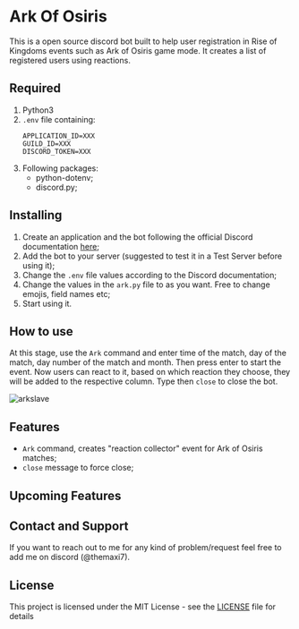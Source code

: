 # Ark Of Osiris

This is a open source discord bot built to help user registration in Rise of Kingdoms events such as Ark of Osiris game mode.
It creates a list of registered users using reactions.

## Required 

1. Python3
2. `.env` file containing:
	```
	APPLICATION_ID=XXX
	GUILD_ID=XXX
	DISCORD_TOKEN=XXX
	```
3. Following packages:
	- python-dotenv;
	- discord.py;

## Installing

1. Create an application and the bot following the official Discord documentation [here](https://discord.com/developers/docs/intro);
2. Add the bot to your server (suggested to test it in a Test Server before using it);
3. Change the `.env` file values according to the Discord documentation;
4. Change the values in the `ark.py` file to as you want. Free to change emojis, field names etc;
5. Start using it.

## How to use

At this stage, use the `Ark` command and enter time of the match, day of the match, day number of the match and month. Then press enter to start the event.
Now users can react to it, based on which reaction they choose, they will be added to the respective column.
Type then `close` to close the bot.

![arkslave](https://github.com/TheMaxi7/RoK-discord-bots/assets/102146744/0a8b7212-3b2b-4441-a1b5-3ffde7b9af16)



## Features

- `Ark` command, creates "reaction collector" event for Ark of Osiris matches;
- `close` message to force close;

## Upcoming Features



## Contact and Support

If you want to reach out to me for any kind of problem/request feel free to add me on discord (@themaxi7).

## License

This project is licensed under the MIT License - see the [LICENSE](https://github.com/Altaro97/Discord-Bots/blob/main/LICENSE) file for details



